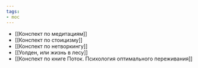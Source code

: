 ```yaml
---
tags:
- moc
---
```


- [[Конспект по медитациям]]
- [[Конспект по стоицизму]]
- [[Конспект по нетворкингу]]
- [[Уолден, или жизнь в лесу]]
- [[Конспект по книге Поток. Психология оптимального переживания]]
